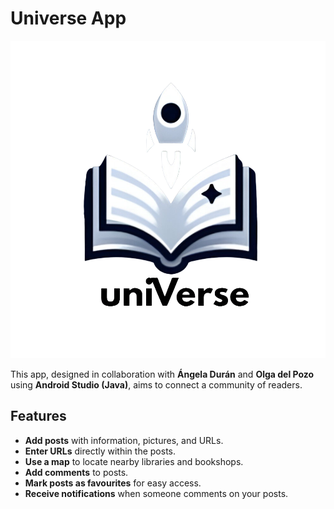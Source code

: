 # Universe App

![Alt text](logo_mobile-ai-brush-removebg-mb7hdfii.png)

This app, designed in collaboration with **Ángela Durán** and **Olga del Pozo** using **Android Studio (Java)**, aims to connect a community of readers.

## Features
- **Add posts** with information, pictures, and URLs.
- **Enter URLs** directly within the posts.
- **Use a map** to locate nearby libraries and bookshops.
- **Add comments** to posts.
- **Mark posts as favourites** for easy access.
- **Receive notifications** when someone comments on your posts.

